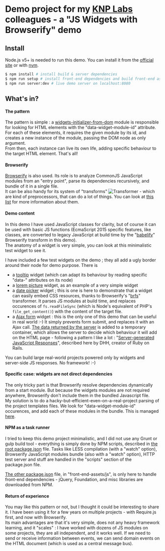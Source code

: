# Demo project for my [KNP Labs](http://knplabs.com) colleagues - a "JS Widgets with Browserify" demo

## Install

Node.js v5+ is needed to run this demo. You can install it from the [official site](https://nodejs.org) or with [nvm](https://github.com/creationix/nvm).

```bash
$ npm install # install build & server dependencies
$ npm run setup # install front-end dependencies and build front-end assets
$ npm run server:dev # live demo server on localhost:8080
```

## What's in?

#### The pattern

The pattern is simple : a [widgets-initializer-from-dom](https://github.com/DrBenton/js-widgets-with-browserify-demo/blob/master/front-end-assets/js/lib/demo-app/core/widgets-initializer-from-dom.js) module is responsible for looking for HTML elements with the "data-widget-module-id" attribute.  
For each of these elements, it requires the given module by its id, and creates a new instance of the module, passing the DOM node as only argument.  
From then, each instance can live its own life, adding specific behaviour to the target HTML element. That's all!

#### Browserify

[Browserify](http://browserify.org/) is also used. Its role is to analyze CommonJS JavaScript modules from an "entry point", parse its dependencies recursively, and bundle of it in a single file.  
It can be also handy for its system of "transforms" ![Transformer](http://www.icon100.com/up/3572/16/33-transformer.png) - which are kind of preprocessors, that can do a lot of things. You can look at [this list](https://github.com/substack/node-browserify/wiki/list-of-transforms) for more information about them.

#### Demo content

In this demo I have used JavaScript classes for clarity, but of course it can be used with basic JS functions (EcmaScript 2015 specific features, like classes, are converted to legacy JavaScript at build time by the "[babelify](https://github.com/babel/babelify)" Browserify transform in this demo).  
The anatomy of a widget is very simple, you can look at this minimalistic test widget to see it.

I have included a few test widgets on the demo ; they all add a ugly border around their node for demo purpose. There is
 * a [tooltip](https://github.com/DrBenton/js-widgets-with-browserify-demo/blob/master/front-end-assets/js/lib/demo-app/widgets/tooltip.js) widget (which can adapt its behaviour by reading specific "data-" attributes on its node)
 * a [lorem picture](https://github.com/DrBenton/js-widgets-with-browserify-demo/blob/master/front-end-assets/js/lib/demo-app/widgets/lorem-picture.js) widget, as an example of a very simple widget
 * a [date picker](https://github.com/DrBenton/js-widgets-with-browserify-demo/blob/master/front-end-assets/js/lib/demo-app/widgets/date-picker.js) widget ; this is one is here to demonstrate that a widget can easily embed CSS resources, thanks to Browserify's "[brfs](https://github.com/substack/brfs)" transformer. It parses JS modules at build time, and replaces occurences of `fs.readFileSync` (which is Node's equivalent of PHP's `file_get_content()`) with the content of the target file.
 * a [Ajax form](https://github.com/DrBenton/js-widgets-with-browserify-demo/blob/master/front-end-assets/js/lib/demo-app/widgets/ajax-form.js) widget : this is the only one of this demo that can be useful in real world :-) It simply prevents form submit, and replaces it with an Ajax call.
  [The data returned by the server](https://github.com/KnpLabs/hackathon3---js-widgets-with-browserify/blob/master/lib/templates/form-response.html.twig) is added to a temporary container, which allows the server to decide which behaviour it will add on the HTML page - following a pattern I like a lot : "[Server-generated JavaScript Responses](https://signalvnoise.com/posts/3697-server-generated-javascript-responses)", described here by DHH, creator of Ruby on Rails.

You can build large real-world projects powered only by widgets and server-side JS responses. No framework! :-)

#### Specific case: widgets are not direct dependencies

The only tricky part is that Browserify resolve dependencies dynamically from a start module. But because the widgets modules are not required anywhere, Browserify don't include them in the bundled Javascript file.  
My solution is to do a hacky-but-efficient-even-on-a-real-project parsing of the project templates files. We look for "data-widget-module-id" occurences, and add each of these modules in the bundle. This is managed [here](https://github.com/DrBenton/js-widgets-with-browserify-demo/blob/master/lib/tool/browserify-with-widgets.js#L129-L176).

#### NPM as a task runner

I tried to keep this demo project minimalistic, and I did not use any Grunt or gulp build tool - everything is simply done by NPM scripts, described in [the root package.json](https://github.com/DrBenton/js-widgets-with-browserify-demo/blob/master/package.json#L8-L19) file.
Tasks like LESS compilation (with a "watch" option), Browserify JavaScript modules bundle (also with a "watch" option), HTTP test server and stuff are handled in the "scripts" section of the package.json file. 

[The other package.json](https://github.com/DrBenton/js-widgets-with-browserify-demo/blob/master/front-end-assets/js/package.json) file, in "front-end-assets/js", is only here to handle front-end dependencies - jQuery, Foundation, and misc libraries are downloaded from NPM.

#### Return of experience

You may like this pattern or not, but I thought it could be interesting to share it. I have been using it for a few years on multiple projects - with Require.js first, and now with Browserify.  
Its main advantages are that it's very simple, does not any heavy framework learning, and it "scales" : I have worked with dozens of JS modules on some projects, they are all independent, and it works well. If we need to send or receive information between events, we can send domain events on the HTML document (which is used as a central message bus).
